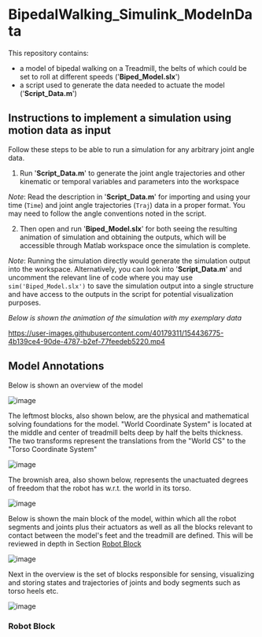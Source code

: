 # BipedalWalking_Simulink_ModelnData
This repository contains: 
- a model of bipedal walking on a Treadmill, the belts of which could be set to roll at different speeds ('**Biped_Model.slx**')
- a script used to generate the data needed to actuate the model ('**Script_Data.m**')



## Instructions to implement a simulation using motion data as input

Follow these steps to be able to run a simulation for any arbitrary joint angle data.

1. Run '**Script_Data.m**' to generate the joint angle trajectories and other kinematic or temporal variables and parameters into the workspace

*Note*: Read the description in '**Script_Data.m**' for importing and using your time (`Time`) and joint angle trajectories (`Traj`) data in a proper format. You may need to follow the angle conventions noted in the script.


2. Then open and run '**Biped_Model.slx**' for both seeing the resulting animation of simulation and obtaining the outputs, which will be accessible through Matlab workspace once the simulation is complete.

*Note*: Running the simulation directly would generate the simulation output into the workspace. Alternatively, you can look into '**Script_Data.m**' and uncomment the relevant line of code where you may use `sim('Biped_Model.slx')` to save the simulation output into a single structure and have access to the outputs in the script for potential visualization purposes.



*Below is shown the animation of the simulation with my exemplary data*

https://user-images.githubusercontent.com/40179311/154436775-4b139ce4-90de-4787-b2ef-77feedeb5220.mp4

## Model Annotations

Below is shown an overview of the model

![image](https://user-images.githubusercontent.com/40179311/160371271-54f17624-af57-48bc-86ff-af7e9f446085.png)

The leftmost blocks, also shown below, are the physical and mathematical solving foundations for the model. "World Coordinate System" is located at the middle and center of treadmill belts deep by half the belts thickness. The two transforms represent the translations from the "World CS" to the "Torso Coordinate System"

![image](https://user-images.githubusercontent.com/40179311/160372676-ded87b78-e363-4e3d-bcc6-f37de6aeca00.png)

The brownish area, also shown below, represents the unactuated degrees of freedom that the robot has w.r.t. the world in its torso.

![image](https://user-images.githubusercontent.com/40179311/160374018-2c138ef9-213b-4283-9eb7-c1d0929282a5.png)

Below is shown the main block of the model, within which all the robot segments and joints plus their actuators as well as all the blocks relevant to contact between the model's feet and the treadmill are defined. This will be reviewed in depth in Section [Robot Block](#-robot-block)

![image](https://user-images.githubusercontent.com/40179311/160374602-9704a87d-e228-493a-aeb4-300dd6702423.png)

Next in the overview is the set of blocks responsible for sensing, visualizing and storing states and trajectories of joints and body segments such as torso heels etc.

![image](https://user-images.githubusercontent.com/40179311/160377164-8f7b66bb-c907-4bbd-99d6-c9429cd0cdb4.png)


### Robot Block
